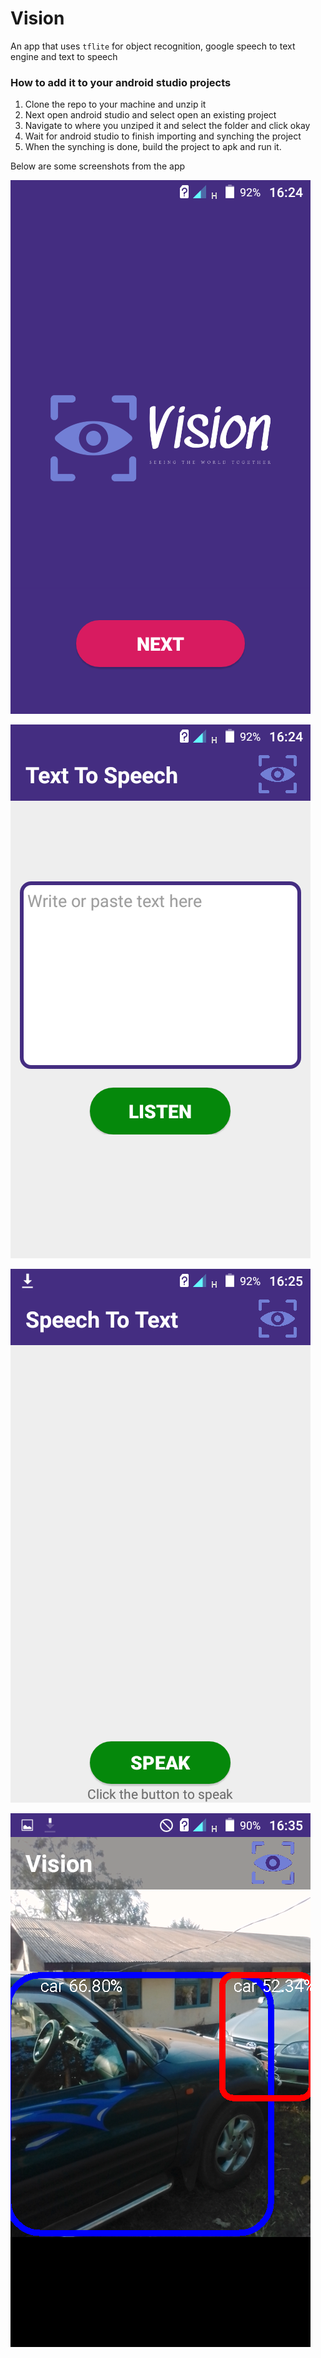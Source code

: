 # Vision

An app that uses <code>tflite</code> for object recognition, google speech to text engine and text to speech 

<h3>How to add it to your android studio projects</h3>
<ol>
<li>Clone the repo to your machine and unzip it</li>
<li>Next open android studio and select open an existing project</li>
<li>Navigate to where you unziped it and select the folder and click okay</li>
<li>Wait for android studio to finish importing and synching the project</li>
<li>When the synching is done, build the project to apk and run it.</li>
</ol>
<p>Below are some screenshots from the app</p>

![ss](https://github.com/Mbah-Javis/Vision/blob/master/screenshots/Screenshot_2019-12-17-16-24-19.png)
<p></p>

![ss](https://github.com/Mbah-Javis/Vision/blob/master/screenshots/Screenshot_2019-12-17-16-24-31.png)
<p></p>

![ss](https://github.com/Mbah-Javis/Vision/blob/master/screenshots/Screenshot_2019-12-17-16-25-05.png)
<p></p>

![ss](https://github.com/Mbah-Javis/Vision/blob/master/screenshots/Screenshot_2019-12-17-16-35-33.png)
